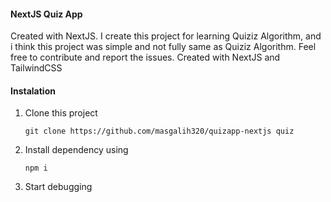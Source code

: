 #### NextJS Quiz App

Created with NextJS. I create this project for learning Quiziz Algorithm, and i think this project
was simple and not fully same as Quiziz Algorithm. Feel free to contribute and report the issues.
Created with NextJS and TailwindCSS

#### Instalation

1. Clone this project
   ```
   git clone https://github.com/masgalih320/quizapp-nextjs quiz
   ```
2. Install dependency using
   ```
   npm i
   ```
3. Start debugging
